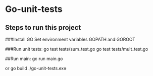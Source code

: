 # Go-unit-tests

## Steps to run this project

###Install GO
Set environment variables GOPATH and GOROOT

###Run unit tests:
go test tests/sum_test.go
go test tests/mult_test.go  

##Run main:
go run main.go

or
go build
./go-unit-tests.exe